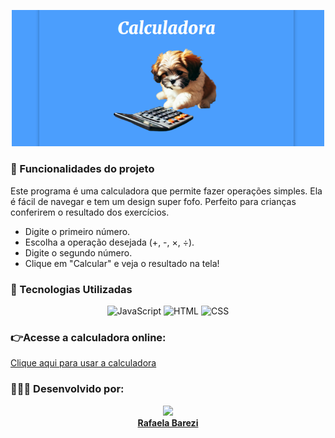 <p align="center">
  <img src="https://raw.githubusercontent.com/RafaBarezi/Calculadora_JS/main/assets/Screenshot%20from%202025-02-19%2022-34-01.png" width="500" alt="descrição da imagem"/>
</p>




### :hammer: Funcionalidades do projeto

Este programa é uma calculadora que permite fazer operações simples. Ela é fácil de navegar e tem um design super fofo. Perfeito para crianças conferirem o resultado dos exercícios. 

- Digite o primeiro número.
- Escolha a operação desejada (+, -, ×, ÷).
- Digite o segundo número.
- Clique em "Calcular" e veja o resultado na tela!

### 🔧 Tecnologias Utilizadas

<p align="center">
  <img alt="JavaScript" src="https://img.shields.io/badge/JavaScript-FFD700?style=for-the-badge&logo=javascript&logoColor=black" />
  <img alt="HTML" src="https://img.shields.io/badge/HTML-E34F26?style=for-the-badge&logo=html5&logoColor=white" />
  <img alt="CSS" src="https://img.shields.io/badge/CSS-1572B6?style=for-the-badge&logo=css3&logoColor=white" />
</p>

### 👉Acesse a calculadora online:
[Clique aqui para usar a calculadora](https://calculadora-js-delta-cyan.vercel.app/)
 
### 👩🏽‍💻 Desenvolvido por: 

<p align="center">
  <a href="https://github.com/RafaBarezi">
<img loading="lazy" src="https://avatars.githubusercontent.com/u/104839389?v=4" width=115><br><strong>Rafaela Barezi</strong>
  </a>
</p>
